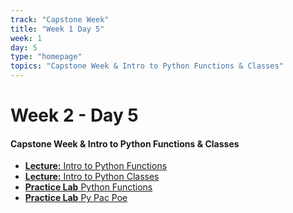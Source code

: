 ```yaml
---
track: "Capstone Week"
title: "Week 1 Day 5"
week: 1
day: 5
type: "homepage"
topics: "Capstone Week & Intro to Python Functions & Classes"
---
```


# Week 2 - Day 5

#### Capstone Week & Intro to Python Functions & Classes

- [**Lecture:** Intro to Python Functions](/capstone-week/day-5/lecture-materials/intro-to-python-functions)
- [**Lecture:** Intro to Python Classes](/capstone-week/day-5/lecture-materials/intro-to-python-classes)
- [**Practice Lab** Python Functions](/capstone-week/day-5/labs/python-functions-lab)
- [**Practice Lab** Py Pac Poe](/capstone-week/day-5/labs/python-py-pac-poe-lab)



<!-- 
<hr>

### Lesson Recordings

- [**Intro to Python Functions**]()
- [**Intro to Python Classes**]()

-->
